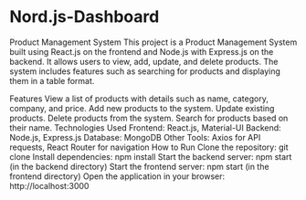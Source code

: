 # Nord.js-Dashboard
Product Management System
This project is a Product Management System built using React.js on the frontend and Node.js with Express.js on the backend. It allows users to view, add, update, and delete products. The system includes features such as searching for products and displaying them in a table format.

Features
View a list of products with details such as name, category, company, and price.
Add new products to the system.
Update existing products.
Delete products from the system.
Search for products based on their name.
Technologies Used
Frontend: React.js, Material-UI
Backend: Node.js, Express.js
Database: MongoDB
Other Tools: Axios for API requests, React Router for navigation
How to Run
Clone the repository: git clone <repository-url>
Install dependencies: npm install
Start the backend server: npm start (in the backend directory)
Start the frontend server: npm start (in the frontend directory)
Open the application in your browser: http://localhost:3000



